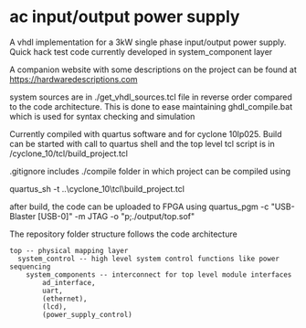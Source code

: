 # ac input/output power supply
A vhdl implementation for a 3kW single phase input/output power supply. Quick hack test code currently developed in system_component layer

A companion website with some descriptions on the project can be found at
https://hardwaredescriptions.com

system sources are in ./get_vhdl_sources.tcl file in reverse order compared to the code architecture. This is done to ease maintaining ghdl_compile.bat which is used for syntax checking and simulation

Currently compiled with quartus software and for cyclone 10lp025. Build can be started with call to quartus shell and the top level tcl script is in /cyclone_10/tcl/build_project.tcl

.gitignore includes ./compile folder in which project can be compiled using

 quartus_sh -t ..\cyclone_10\tcl\build_project.tcl
 
 after build, the code can be uploaded to FPGA using 
 quartus_pgm -c "USB-Blaster [USB-0]" -m JTAG -o "p;./output/top.sof"
 
 The repository folder structure follows the code architecture
 
    top -- physical mapping layer
      system_control -- high level system control functions like power sequencing
        system_components -- interconnect for top level module interfaces
            ad_interface,
            uart,
            (ethernet),
            (lcd),
            (power_supply_control)
